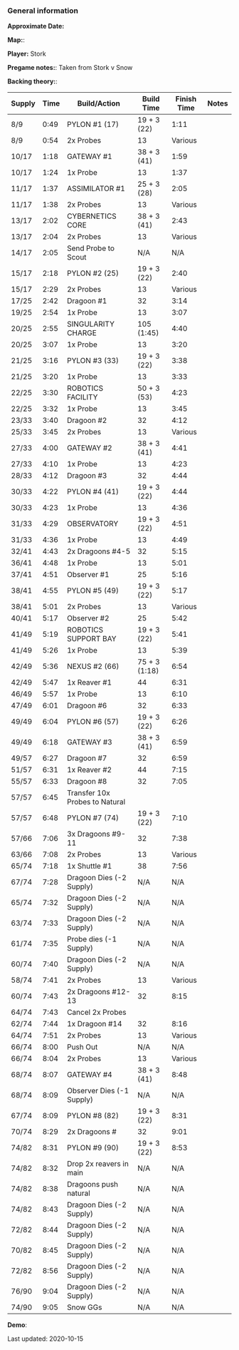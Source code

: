 ### General information

**Approximate Date:** 

**Map:**: 

**Player:** Stork

**Pregame notes:**: Taken from Stork v Snow

**Backing theory:**: 

Supply | Time | Build/Action | Build Time | Finish Time | Notes
-------|------|-------|------------|-------------|------ 
|8/9|0:49|PYLON #1 (17)|19 + 3 (22)|1:11
|8/9|0:54|2x Probes|13|Various
|10/17|1:18|GATEWAY #1|38 + 3 (41)|1:59
|10/17|1:24|1x Probe|13|1:37
|11/17|1:37|ASSIMILATOR #1|25 + 3 (28)|2:05
|11/17|1:38|2x Probes|13|Various
|13/17|2:02|CYBERNETICS CORE|38 + 3 (41)|2:43
|13/17|2:04|2x Probes|13|Various
|14/17|2:05|Send Probe to Scout|N/A|N/A
|15/17|2:18|PYLON #2 (25)|19 + 3 (22)|2:40
|15/17|2:29|2x Probes|13|Various
|17/25|2:42|Dragoon #1|32|3:14
|19/25|2:54|1x Probe|13|3:07
|20/25|2:55|SINGULARITY CHARGE|105 (1:45)|4:40
|20/25|3:07|1x Probe|13|3:20
|21/25|3:16|PYLON #3 (33)|19 + 3 (22)|3:38
|21/25|3:20|1x Probe|13|3:33
|22/25|3:30|ROBOTICS FACILITY|50 + 3 (53)|4:23
|22/25|3:32|1x Probe|13|3:45
|23/33|3:40|Dragoon #2|32|4:12
|25/33|3:45|2x Probes|13|Various
|27/33|4:00|GATEWAY #2|38 + 3 (41)|4:41
|27/33|4:10|1x Probe|13|4:23
|28/33|4:12|Dragoon #3|32|4:44
|30/33|4:22|PYLON #4 (41)|19 + 3 (22)|4:44
|30/33|4:23|1x Probe|13|4:36
|31/33|4:29|OBSERVATORY|19 + 3 (22)|4:51
|31/33|4:36|1x Probe|13|4:49
|32/41|4:43|2x Dragoons #4-5|32|5:15
|36/41|4:48|1x Probe|13|5:01
|37/41|4:51|Observer #1|25|5:16
|38/41|4:55|PYLON #5 (49)|19 + 3 (22)|5:17
|38/41|5:01|2x Probes|13|Various
|40/41|5:17|Observer #2|25|5:42
|41/49|5:19|ROBOTICS SUPPORT BAY|19 + 3 (22)|5:41
|41/49|5:26|1x Probe|13|5:39
|42/49|5:36|NEXUS #2 (66)|75 + 3 (1:18)|6:54
|42/49|5:47|1x Reaver #1|44|6:31
|46/49|5:57|1x Probe|13|6:10
|47/49|6:01|Dragoon #6|32|6:33
|49/49|6:04|PYLON #6 (57)|19 + 3 (22)|6:26
|49/49|6:18|GATEWAY #3|38 + 3 (41)|6:59
|49/57|6:27|Dragoon #7|32|6:59
|51/57|6:31|1x Reaver #2|44|7:15
|55/57|6:33|Dragoon #8|32|7:05
|57/57|6:45|Transfer 10x Probes to Natural||
|57/57|6:48|PYLON #7 (74)|19 + 3 (22)|7:10
|57/66|7:06|3x Dragoons #9-11|32|7:38
|63/66|7:08|2x Probes|13|Various
|65/74|7:18|1x Shuttle #1|38|7:56
|67/74|7:28|Dragoon Dies (-2 Supply)|N/A|N/A
|65/74|7:32|Dragoon Dies (-2 Supply)|N/A|N/A
|63/74|7:33|Dragoon Dies (-2 Supply)|N/A|N/A
|61/74|7:35|Probe dies (-1 Supply)|N/A|N/A
|60/74|7:40|Dragoon Dies (-2 Supply)|N/A|N/A
|58/74|7:41|2x Probes|13|Various
|60/74|7:43|2x Dragoons #12-13|32|8:15
|64/74|7:43|Cancel 2x Probes||
|62/74|7:44|1x Dragoon #14|32|8:16
|64/74|7:51|2x Probes|13|Various
|66/74|8:00|Push Out|N/A|N/A
|66/74|8:04|2x Probes|13|Various
|68/74|8:07|GATEWAY #4|38 + 3 (41)|8:48
|68/74|8:09|Observer Dies (-1 Supply)|N/A|N/A
|67/74|8:09|PYLON #8 (82)|19 + 3 (22)|8:31
|70/74|8:29|2x Dragoons #|32|9:01
|74/82|8:31|PYLON #9 (90)|19 + 3 (22)|8:53
|74/82|8:32|Drop 2x reavers in main|N/A|N/A
|74/82|8:38|Dragoons push natural|N/A|N/A
|74/82|8:43|Dragoon Dies (-2 Supply)|N/A|N/A
|72/82|8:44|Dragoon Dies (-2 Supply)|N/A|N/A
|70/82|8:45|Dragoon Dies (-2 Supply)|N/A|N/A
|72/82|8:56|Dragoon Dies (-2 Supply)|N/A|N/A
|76/90|9:04|Dragoon Dies (-2 Supply)|N/A|N/A
|74/90|9:05|Snow GGs|N/A|N/A

**Demo**: 

Last updated: 2020-10-15